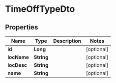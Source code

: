 

# TimeOffTypeDto


## Properties

| Name | Type | Description | Notes |
|------------ | ------------- | ------------- | -------------|
|**id** | **Long** |  |  [optional] |
|**locName** | **String** |  |  [optional] |
|**locDesc** | **String** |  |  [optional] |
|**name** | **String** |  |  [optional] |



